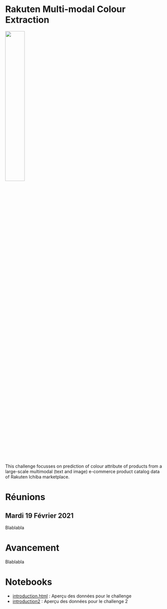 # Rakuten Multi-modal Colour Extraction

<div style="align:center">
    <img src="https://challengedata.ens.fr/logo/public/RIT_logo_big_YnFAcFo.jpg" style="width:35%">
<div>

This challenge focusses on prediction of colour attribute of products from a large-scale multimodal (text and image) e-commerce product catalog data of Rakuten Ichiba marketplace.

# Réunions

## Mardi 19 Février 2021
Blablabla

# Avancement
Blablabla

# Notebooks
- [introduction.html](notebooks/introduction.html) : Aperçu des données pour le challenge
- [introduction2](notebooks/introduction.md) : Aperçu des données pour le challenge 2
